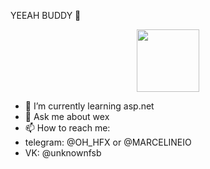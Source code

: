 YEEAH BUDDY 👋

<div id="header" align="center">
  <img src="https://tenor.com/f0Yw0TiUO0v.gif" width="100"/>
</div>

- 🌱 I’m currently learning asp.net
- 💬 Ask me about wex
- 📫 How to reach me: 
- telegram: @OH_HFX or @MARCELINEIO
- VK: @unknownfsb
<!--
**Classonsy/Classonsy** is a ✨ _special_ ✨ repository because its `README.md` (this file) appears on your GitHub profile.

Here are some ideas to get you started:

- 🔭 I’m currently working on ...
- 🌱 I’m currently learning ...
- 👯 I’m looking to collaborate on ...
- 🤔 I’m looking for help with ...
- 💬 Ask me about ...
- 📫 How to reach me: ...
- 😄 Pronouns: ...
- ⚡ Fun fact: ...
-->
